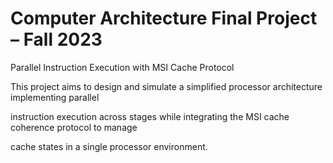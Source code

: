 # Computer Architecture Final Project – Fall 2023

Parallel Instruction Execution with MSI Cache Protocol

This project aims to design and simulate a simplified processor architecture implementing parallel 

instruction execution across stages while integrating the MSI cache coherence protocol to manage 

cache states in a single processor environment.

